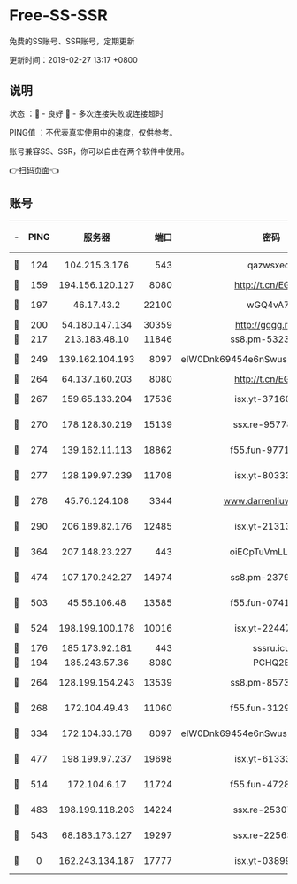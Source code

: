 # Free-SS-SSR

免费的SS账号、SSR账号，定期更新

更新时间：2019-02-27 13:17 +0800

## 说明

状态     ：🙂 - 良好 🙁 - 多次连接失败或连接超时

PING值   ：不代表真实使用中的速度，仅供参考。

账号兼容SS、SSR，你可以自由在两个软件中使用。

👉[扫码页面](https://liesauer.github.io/free-ss-ssr.github.io/)👈

## 账号

|-|PING|服务器|端口|密码|加密方式|区域|
|:----:|:----:|:-----:|-----:|:----:|:----:|:----:|
|🙂|124|104.215.3.176|543|qazwsxedc|aes-256-gcm|JP|
|🙂|159|194.156.120.127|8080|http://t.cn/EGJIyrl|rc4-md5|RU|
|🙂|197|46.17.43.2|22100|wGQ4vA7D|aes-256-gcm|RU|
|🙂|200|54.180.147.134|30359|http://gggg.rocks|chacha20|KR|
|🙂|217|213.183.48.10|11846|ss8.pm-53239933|rc4-md5|RU|
|🙂|249|139.162.104.193|8097|eIW0Dnk69454e6nSwuspv9DmS201tQ0D|aes-256-cfb|JP|
|🙂|264|64.137.160.203|8080|http://t.cn/EGJIyrl|rc4-md5|CA|
|🙂|267|159.65.133.204|17536|isx.yt-37160115|aes-256-cfb|SG|
|🙂|270|178.128.30.219|15139|ssx.re-95778492|aes-256-cfb|SG|
|🙂|274|139.162.11.113|18862|f55.fun-97715829|aes-256-cfb|SG|
|🙂|277|128.199.97.239|11708|isx.yt-80333804|aes-256-cfb|SG|
|🙂|278|45.76.124.108|3344|www.darrenliuwei.com|aes-256-cfb|AU|
|🙂|290|206.189.82.176|12485|isx.yt-21313452|aes-256-cfb|SG|
|🙂|364|207.148.23.227|443|oiECpTuVmLLxk4Ts|aes-256-cfb|US|
|🙂|474|107.170.242.27|14974|ss8.pm-23796497|aes-256-cfb|US|
|🙂|503|45.56.106.48|13585|f55.fun-07412512|aes-256-cfb|US|
|🙂|524|198.199.100.178|10016|isx.yt-22447811|aes-256-cfb|US|
|🙂|176|185.173.92.181|443|sssru.icu|rc4-md5|RU|
|🙂|194|185.243.57.36|8080|PCHQ2E|rc4-md5|US|
|🙂|264|128.199.154.243|13539|ss8.pm-85739206|aes-256-cfb|SG|
|🙂|268|172.104.49.43|11060|f55.fun-31295272|aes-256-cfb|SG|
|🙂|334|172.104.33.178|8097|eIW0Dnk69454e6nSwuspv9DmS201tQ0D|aes-256-cfb|SG|
|🙂|477|198.199.97.237|19698|isx.yt-61333820|aes-256-cfb|US|
|🙂|514|172.104.6.17|11724|f55.fun-47281040|aes-256-cfb|US|
|🙁|483|198.199.118.203|14224|ssx.re-25307472|aes-256-cfb|US|
|🙁|543|68.183.173.127|19297|ssx.re-22563235|aes-256-cfb|US|
|🙁|0|162.243.134.187|17777|isx.yt-03899620|aes-256-cfb|US|
